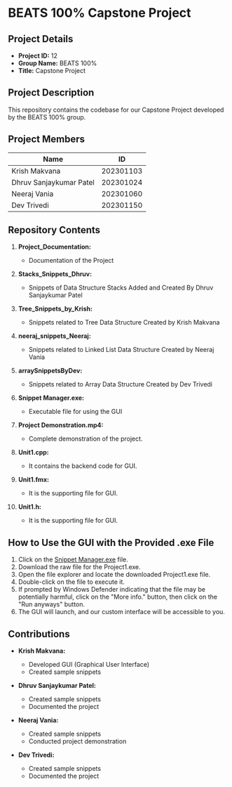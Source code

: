 # BEATS 100% Capstone Project

## Project Details

- **Project ID:** 12
- **Group Name:** BEATS 100%
- **Title:** Capstone Project

## Project Description

This repository contains the codebase for our Capstone Project developed by the BEATS 100% group.

## Project Members

| Name                     | ID         |
|--------------------------|------------|
| Krish Makvana            | 202301103  |
| Dhruv Sanjaykumar Patel  | 202301024  |
| Neeraj Vania             | 202301060  |
| Dev Trivedi              | 202301150  |

## Repository Contents

1. **Project_Documentation:** 
   - Documentation of the Project 

2. **Stacks_Snippets_Dhruv:** 
   - Snippets of Data Structure Stacks Added and Created By Dhruv Sanjaykumar Patel 

3. **Tree_Snippets_by_Krish:** 
   - Snippets related to Tree Data Structure Created by Krish Makvana 

4. **neeraj_snippets_Neeraj:** 
   - Snippets related to Linked List Data Structure Created by Neeraj Vania 

5. **arraySnippetsByDev:** 
   - Snippets related to Array Data Structure Created by Dev Trivedi 

6. **Snippet Manager.exe:** 
   - Executable file for using the GUI

7. **Project Demonstration.mp4:** 
   - Complete demonstration of the project.
     
8. **Unit1.cpp:**
   - It contains the backend code for GUI.

9. **Unit1.fmx:**
   - It is the supporting file for GUI.

10. **Unit1.h:**
    - It is the supporting file for GUI.


## How to Use the GUI with the Provided .exe File

1. Click on the [Snippet Manager.exe](https://github.com/Krish-Makwana-1205/DS-project-Beat-100/blob/main/Snippet%20Manager.exe) file.
2. Download the raw file for the Project1.exe.
3. Open the file explorer and locate the downloaded Project1.exe file.
4. Double-click on the file to execute it.
5. If prompted by Windows Defender indicating that the file may be potentially harmful, click on the "More info." button, then click on the "Run anyways" button.
6. The GUI will launch, and our custom interface will be accessible to you.

## Contributions

- **Krish Makvana:** 
   - Developed GUI (Graphical User Interface)
   - Created sample snippets

- **Dhruv Sanjaykumar Patel:**
   - Created sample snippets
   - Documented the project

- **Neeraj Vania:**
   - Created sample snippets
   - Conducted project demonstration

- **Dev Trivedi:** 
   - Created sample snippets
   - Documented the project
